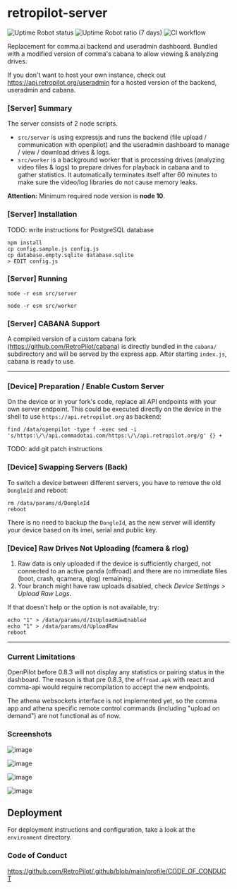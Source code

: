 # retropilot-server

![Uptime Robot status](https://img.shields.io/uptimerobot/status/m791143178-df355c13f922c35db89054b0)
![Uptime Robot ratio (7 days)](https://img.shields.io/uptimerobot/ratio/7/m791143178-df355c13f922c35db89054b0)
![CI workflow](https://github.com/RetroPilot/retropilot-server/actions/workflows/ci.yml/badge.svg)

Replacement for comma.ai backend and useradmin dashboard. Bundled with a modified version of comma's cabana to allow viewing & analyzing drives.

If you don't want to host your own instance, check out https://api.retropilot.org/useradmin for a hosted version of the backend, useradmin and cabana.

### [Server] Summary

The server consists of 2 node scripts.

- `src/server` is using expressjs and runs the backend (file upload / communication with openpilot) and the useradmin dashboard to manage / view / download drives & logs.
- `src/worker` is a background worker that is processing drives (analyzing video files & logs) to prepare drives for playback in cabana and to gather statistics. It automatically terminates itself after 60 minutes to make sure the video/log libraries do not cause memory leaks.

**Attention:** Minimum required node version is **node 10**.

### [Server] Installation

TODO: write instructions for PostgreSQL database

```
npm install
cp config.sample.js config.js
cp database.empty.sqlite database.sqlite
> EDIT config.js
```


### [Server] Running

```
node -r esm src/server
```
```
node -r esm src/worker
```


### [Server] CABANA Support

A compiled version of a custom cabana fork (https://github.com/RetroPilot/cabana) is directly bundled in the `cabana/` subdirectory and will be served by the express app. After starting `index.js`, cabana is ready to use.

-----


### [Device] Preparation / Enable Custom Server

On the device or in your fork's code, replace all API endpoints with your own server endpoint. 
This could be executed directly on the device in the shell to use `https://api.retropilot.org` as backend:

```
find /data/openpilot -type f -exec sed -i 's/https:\/\/api.commadotai.com/https:\/\/api.retropilot.org/g' {} +
```

TODO: add git patch instructions

### [Device] Swapping Servers (Back)
To switch a device between different servers, you have to remove the old `DongleId` and reboot:

```
rm /data/params/d/DongleId
reboot
```

There is no need to backup the `DongleId`, as the new server will identify your device based on its imei, serial and public key.

### [Device] Raw Drives Not Uploading (fcamera & rlog)

1. Raw data is only uploaded if the device is sufficiently charged, not connected to an active panda (offroad) and there are no immediate files (boot, crash, qcamera, qlog) remaining.<br>
2. Your branch might have raw uploads disabled, check *Device Settings > Upload Raw Logs*.

If that doesn't help or the option is not available, try:

```
echo "1" > /data/params/d/IsUploadRawEnabled
echo "1" > /data/params/d/UploadRaw
reboot
```

-----


### Current Limitations
OpenPilot before 0.8.3 will not display any statistics or pairing status in the dashboard.
The reason is that pre 0.8.3, the `offroad.apk` with react and comma-api would require recompilation to accept the new endpoints.

The athena websockets interface is not implemented yet, so the comma app and athena specific remote control commands (including "upload on demand") are not functional as of now.


### Screenshots

![image](https://user-images.githubusercontent.com/48515354/118385101-6bd64780-b60c-11eb-899d-bcb0b32e2939.png)

![image](https://user-images.githubusercontent.com/48515354/118385092-4ba68880-b60c-11eb-987e-2ca801b56caa.png)

![image](https://user-images.githubusercontent.com/48515354/118385075-2a459c80-b60c-11eb-976c-bc331a609391.png)

![image](https://user-images.githubusercontent.com/48515354/118385084-37fb2200-b60c-11eb-8d3e-6db458827808.png)


## Deployment

For deployment instructions and configuration, take a look at the `environment` directory.

### Code of Conduct
https://github.com/RetroPilot/.github/blob/main/profile/CODE_OF_CONDUCT
